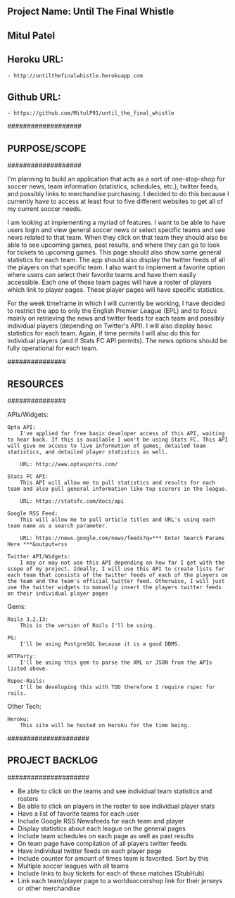 ## Project Name: Until The Final Whistle 
## Mitul Patel

## Heroku URL:
	- http://untilthefinalwhistle.herokuapp.com
## Github URL:
	- https://github.com/MitulP91/until_the_final_whistle

###################
## PURPOSE/SCOPE ##
###################

I'm planning to build an application that acts as a sort of one-stop-shop for soccer news, team information (statistics, schedules, etc.), twitter feeds, and possibly links to merchandise purchasing. I decided to do this because I currently have to access at least four to five different websites to get all of my current soccer needs.

I am looking at implementing a myriad of features. I want to be able to have users login and view general soccer news or select specific teams and see news related to that team. When they click on that team they should also be able to see upcoming games, past results, and where they can go to look for tickets to upcoming games. This page should also show some general statistics for each team. The app should also display the twitter feeds of all the players on that specific team. I also want to implement a favorite option where users can select their favorite teams and have them easily accessible. Each one of these team pages will have a roster of players which link to player pages. These player pages will have specific statistics.

For the week timeframe in which I will currently be working, I have decided to restrict the app to only the English Premier League (EPL) and to focus mainly on retrieving the news and twitter feeds for each team and possibly individual players (depending on Twitter's API). I will also display basic statistics for each team. Again, if time permits I will also do this for individual players (and if Stats FC API permits). The news options should be fully operational for each team. 

###############
## RESOURCES ##
###############

APIs/Widgets:

	Opta API:
		I've applied for free basic developer access of this API, waiting to hear back. If this is available I won't be using Stats FC. This API will give me access to live information of games, detailed team statistics, and detailed player statistics as well.

		URL: http://www.optasports.com/

	Stats FC API:
		This API will allow me to pull statistics and results for each team and also pull general information like top scorers in the league. 

		URL: https://statsfc.com/docs/api

	Google RSS Feed:
		This will allow me to pull article titles and URL's using each team name as a search parameter. 

		URL: https://news.google.com/news/feeds?q=*** Enter Search Params Here ***&output=rss

	Twitter API/Widgets:
		I may or may not use this API depending on how far I get with the scope of my project. Ideally, I will use this API to create lists for each team that consists of the twitter feeds of each of the players on the team and the team's official twitter feed. Otherwise, I will just use the twitter widgets to manually insert the players twitter feeds on their individual player pages


Gems:

	Rails 3.2.13:
		This is the version of Rails I'll be using.

	PG:
		I'll be using PostgreSQL because it is a good DBMS.

	HTTParty:
		I'll be using this gem to parse the XML or JSON from the APIs listed above.

	Rspec-Rails:
		I'll be developing this with TDD therefore I require rspec for rails.


Other Tech:

	Heroku:
		This site will be hosted on Heroku for the time being.


#####################
## PROJECT BACKLOG ##
#####################

- Be able to click on the teams and see individual team statistics and rosters
- Be able to click on players in the roster to see individual player stats
- Have a list of favorite teams for each user
- Include Google RSS Newsfeeds for each team and player 
- Display statistics about each league on the general pages
- Include team schedules on each page as well as past results
- On team page have compilation of all players twitter feeds
- Have individual twitter feeds on each player page
- Include counter for amount of times team is favorited. Sort by this
- Multiple soccer leagues with all teams
- Include links to buy tickets for each of these matches (StubHub)
- Link each team/player page to a worldsoccershop link for their jerseys or other merchandise
